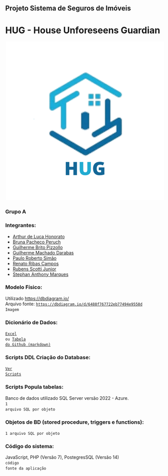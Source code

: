 ## Projeto Sistema de Seguros de Imóveis
# HUG - House Unforeseens Guardian

<div align="center">
  <img src="public/logo.jpg" alt="Logo">
</div>

### Grupo A

### Integrantes:
* [Arthur de Luca Honorato](https://github.com/arthurdelucahonorato)
* [Bruna Pacheco Peruch](https://github.com/brunapperch)
* [Guilherme Brito Pizzollo](https://github.com/guilhermebp030504)
* [Guilherme Machado Darabas](https://github.com/gmdarabas)
* [Paulo Roberto Simão](https://github.com/paulorsimao)
* [Renato Ribas Campos](https://github.com/renatoribascampos)
* [Rubens Scotti Junior](https://github.com/rubensscotti)
* [Stephan  Anthony  Marques](https://github.com/stephan-anthony)

### Modelo Físico:
Utilizado https://dbdiagram.io/<br>
Arquivo fonte: <code>https://dbdiagram.io/d/6488f767722eb77494e9558d</code><br>
<code>Imagem</code>
  
### Dicionário de Dados:
<code>[Excel](https://github.com/paulorsimao/HUG/tree/main/dicionario_hug.xlsx) ou [Tabela do Github (markdown)](https://github.com/paulorsimao/HUG/tree/main/dicionario_hug.md)</code>

### Scripts DDL Criação do Database:
<code>[Ver Scripts](https://github.com/paulorsimao/HUG/tree/main/sql)</code>

### Scripts Popula tabelas:
Banco de dados utilizado SQL Server versão 2022 - Azure.<br>
<code>1 arquivo SQL por objeto</code>

### Objetos de BD (stored procedure, triggers e functions):
<code>1 arquivo SQL por objeto</code>
  
### Código do sistema:
JavaScript, PHP (Versão 7), PostegresSQL (Versão 14)<br>
<code>código fonte da aplicação</code>
